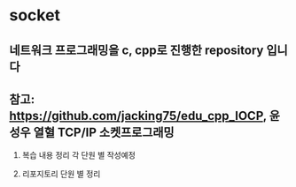 # socket

## 네트워크 프로그래밍을 c, cpp로 진행한 repository 입니다

## 참고: https://github.com/jacking75/edu_cpp_IOCP, 윤성우 열혈 TCP/IP 소켓프로그래밍

1. 복습 내용 정리 각 단원 별 작성예정

2. 리포지토리 단원 별 정리